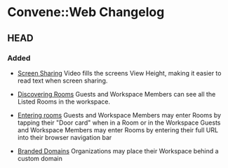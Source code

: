 # Convene::Web Changelog

HEAD
--------
### Added
- [Screen Sharing](https://github.com/zinc-collective/convene/issues/91)
Video fills the screens View Height, making it easier to read text when screen sharing.

- [Discovering Rooms](https://github.com/zinc-collective/convene/issues/39)
Guests and Workspace Members can see all the Listed Rooms in the workspace.

- [Entering rooms](https://github.com/zinc-collective/convene/issues/59)
Guests and Workspace Members may enter Rooms by tapping their "Door card" when in a Room or in the Workspace
Guests and Workspace Members may enter Rooms by entering their full URL into their browser navigation bar

- [Branded Domains](https://github.com/zinc-collective/convene/issues/74)
Organizations may place their Workspace behind a custom domain
